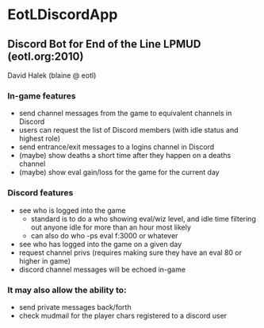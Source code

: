 # EotLDiscordApp

## Discord Bot for End of the Line LPMUD (eotl.org:2010)
David Halek (blaine @ eotl)

### In-game features
- send channel messages from the game to equivalent channels in Discord
- users can request the list of Discord members (with idle status and highest role)
- send entrance/exit messages to a logins channel in Discord
- (maybe) show deaths a short time after they happen on a deaths channel
- (maybe) show eval gain/loss for the game for the current day
 
### Discord features
- see who is logged into the game
  - standard is to do a who showing eval/wiz level, and idle time
    filtering out anyone idle for more than an hour most likely
  - can also do who -ps eval f:3000 or whatever
- see who has logged into the game on a given day
- request channel privs (requires making sure they have an eval 80 or higher in game)
- discord channel messages will be echoed in-game

### It may also allow the ability to:
- send private messages back/forth
- check mudmail for the player chars registered to a discord user

